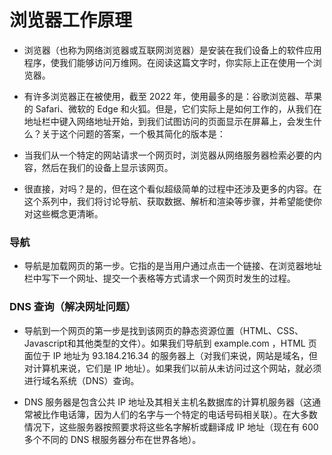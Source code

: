 # 浏览器工作原理

- 浏览器（也称为网络浏览器或互联网浏览器）是安装在我们设备上的软件应用程序，使我们能够访问万维网。在阅读这篇文字时，你实际上正在使用一个浏览器。

- 有许多浏览器正在被使用，截至 2022 年，使用最多的是：谷歌浏览器、苹果的 Safari、微软的 Edge 和火狐。但是，它们实际上是如何工作的，从我们在地址栏中键入网络地址开始，到我们试图访问的页面显示在屏幕上，会发生什么？关于这个问题的答案，一个极其简化的版本是：

- 当我们从一个特定的网站请求一个网页时，浏览器从网络服务器检索必要的内容，然后在我们的设备上显示该网页。
- 很直接，对吗？是的，但在这个看似超级简单的过程中还涉及更多的内容。在这个系列中，我们将讨论导航、获取数据、解析和渲染等步骤，并希望能使你对这些概念更清晰。

### 导航

- 导航是加载网页的第一步。它指的是当用户通过点击一个链接、在浏览器地址栏中写下一个网址、提交一个表格等方式请求一个网页时发生的过程。

### DNS 查询（解决网址问题）
- 导航到一个网页的第一步是找到该网页的静态资源位置（HTML、CSS、Javascript和其他类型的文件）。如果我们导航到 example.com ，HTML 页面位于 IP 地址为 93.184.216.34 的服务器上（对我们来说，网站是域名，但对计算机来说，它们是 IP 地址）。如果我们以前从未访问过这个网站，就必须进行域名系统（DNS）查询。

- DNS 服务器是包含公共 IP 地址及其相关主机名数据库的计算机服务器（这通常被比作电话簿，因为人们的名字与一个特定的电话号码相关联）。在大多数情况下，这些服务器按照要求将这些名字解析或翻译成 IP 地址（现在有 600 多个不同的 DNS 根服务器分布在世界各地）。
